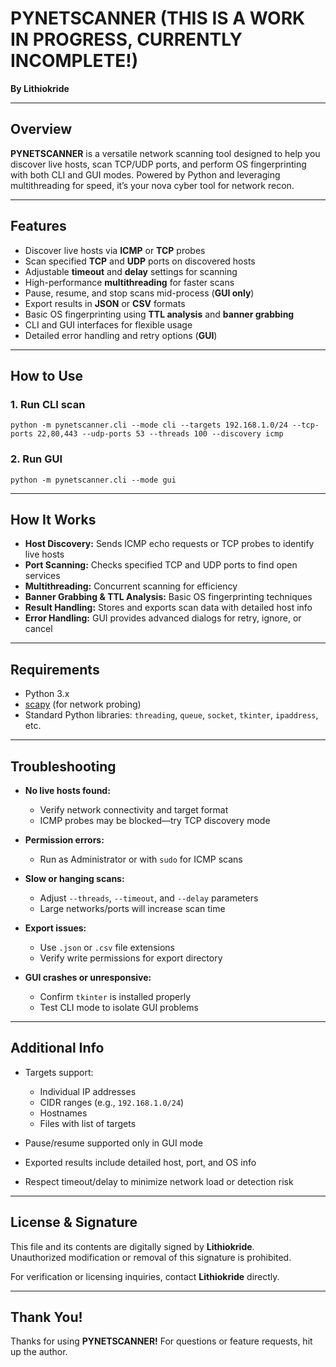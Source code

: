 # PYNETSCANNER  (THIS IS A WORK IN PROGRESS, CURRENTLY INCOMPLETE!)
**By Lithiokride**

---

## Overview  
**PYNETSCANNER** is a versatile network scanning tool designed to help you discover live hosts, scan TCP/UDP ports, and perform OS fingerprinting with both CLI and GUI modes. Powered by Python and leveraging multithreading for speed, it’s your nova cyber tool for network recon.

---

## Features

- Discover live hosts via **ICMP** or **TCP** probes  
- Scan specified **TCP** and **UDP** ports on discovered hosts  
- Adjustable **timeout** and **delay** settings for scanning  
- High-performance **multithreading** for faster scans  
- Pause, resume, and stop scans mid-process (**GUI only**)  
- Export results in **JSON** or **CSV** formats  
- Basic OS fingerprinting using **TTL analysis** and **banner grabbing**  
- CLI and GUI interfaces for flexible usage  
- Detailed error handling and retry options (**GUI**)  

---

## How to Use

### 1. Run CLI scan

    python -m pynetscanner.cli --mode cli --targets 192.168.1.0/24 --tcp-ports 22,80,443 --udp-ports 53 --threads 100 --discovery icmp

### 2. Run GUI

    python -m pynetscanner.cli --mode gui

---

## How It Works

- **Host Discovery:** Sends ICMP echo requests or TCP probes to identify live hosts  
- **Port Scanning:** Checks specified TCP and UDP ports to find open services  
- **Multithreading:** Concurrent scanning for efficiency  
- **Banner Grabbing & TTL Analysis:** Basic OS fingerprinting techniques  
- **Result Handling:** Stores and exports scan data with detailed host info  
- **Error Handling:** GUI provides advanced dialogs for retry, ignore, or cancel  

---

## Requirements

- Python 3.x  
- [scapy](https://scapy.net/) (for network probing)  
- Standard Python libraries: `threading`, `queue`, `socket`, `tkinter`, `ipaddress`, etc.

---

## Troubleshooting

- **No live hosts found:**  
  - Verify network connectivity and target format  
  - ICMP probes may be blocked—try TCP discovery mode  

- **Permission errors:**  
  - Run as Administrator or with `sudo` for ICMP scans  

- **Slow or hanging scans:**  
  - Adjust `--threads`, `--timeout`, and `--delay` parameters  
  - Large networks/ports will increase scan time  

- **Export issues:**  
  - Use `.json` or `.csv` file extensions  
  - Verify write permissions for export directory  

- **GUI crashes or unresponsive:**  
  - Confirm `tkinter` is installed properly  
  - Test CLI mode to isolate GUI problems  

---

## Additional Info

- Targets support:  
  - Individual IP addresses  
  - CIDR ranges (e.g., `192.168.1.0/24`)  
  - Hostnames  
  - Files with list of targets  

- Pause/resume supported only in GUI mode  
- Exported results include detailed host, port, and OS info  
- Respect timeout/delay to minimize network load or detection risk  

---

## License & Signature

This file and its contents are digitally signed by **Lithiokride**.  
Unauthorized modification or removal of this signature is prohibited.

For verification or licensing inquiries, contact **Lithiokride** directly.

---

## Thank You!  
Thanks for using **PYNETSCANNER!** For questions or feature requests, hit up the author.

